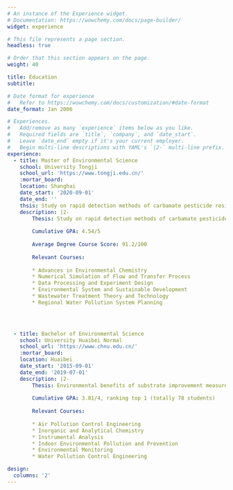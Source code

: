 ```yaml
---
# An instance of the Experience widget.
# Documentation: https://wowchemy.com/docs/page-builder/
widget: experience

# This file represents a page section.
headless: true

# Order that this section appears on the page.
weight: 40

title: Education
subtitle:

# Date format for experience
#   Refer to https://wowchemy.com/docs/customization/#date-format
date_format: Jan 2006

# Experiences.
#   Add/remove as many `experience` items below as you like.
#   Required fields are `title`, `company`, and `date_start`.
#   Leave `date_end` empty if it's your current employer.
#   Begin multi-line descriptions with YAML's `|2-` multi-line prefix.
experience:
  - title: Master of Environmental Science
    school: University Tongji 
    school_url: 'https://www.tongji.edu.cn/'
    :mortar_board:
    location: Shanghai
    date_start: '2020-09-01'
    date_end: ''
    thsis: Study on rapid detection methods of carbamate pesticide residues in environmental water
    description: |2-
        Thesis: Study on rapid detection methods of carbamate pesticide residues in environmental water
        
        Cumulative GPA: 4.54/5
        
        Average Degree Course Score: 91.2/100
        
        Relevant Courses:
        
        * Advances in Environmental Chemistry
        * Numerical Simulation of Flow and Transfer Process
        * Data Processing and Experiment Design
        * Environmental System and Sustainable Development
        * Wastewater Treatment Theory and Technology
        * Regional Water Pollution System Planning
       



  - title: Bachelor of Environmental Science
    school: University Huaibei Normal
    school_url: 'https://www.chnu.edu.cn/'
    :mortar_board:
    location: Huaibei
    date_start: '2015-09-01'
    date_end: '2019-07-01'
    description: |2-
        Thesis: Environmental benefits of substrate improvement measures on hard substrate
       
        Cumulative GPA: 3.81/4, ranking top 1 (totally 78 students)
        
        Relevant Courses:
        
        * Air Pollution Control Engineering
        * Inorganic and Analytical Chemistry
        * Instrumental Analysis
        * Indoor Environmental Pollution and Prevention
        * Environmental Monitoring
        * Water Pollution Control Engineering

design:
  columns: '2'
---
```

